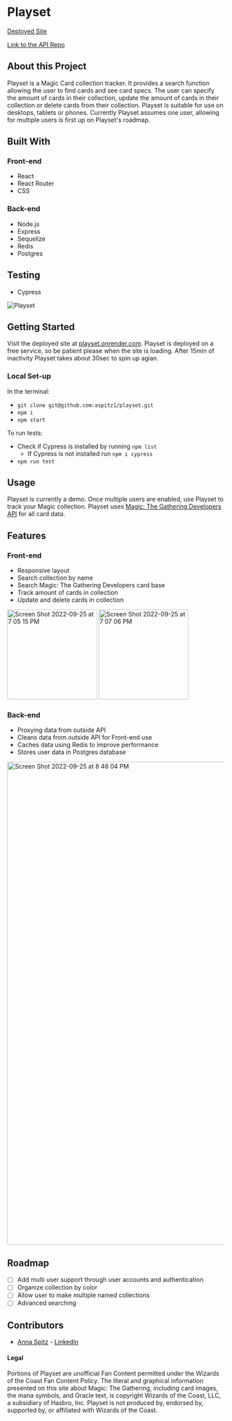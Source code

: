 # Playset

[Deployed Site](https://playset.onrender.com/)

[Link to the API Repo](https://github.com/aspitz1/playset-api)
## About this Project
Playset is a Magic Card collection tracker. It provides a search function allowing the user to find cards and see card specs. The user can specify the amount of cards in their collection, update the amount of cards in their collection or delete cards from their collection. Playset is suitable for use on desktops, tablets or phones. Currently Playset assumes one user, allowing for multiple users is first up on Playset's roadmap.

## Built With
### Front-end
* React
* React Router
* CSS

### Back-end
* Node.js
* Express
* Sequelize
* Redis
* Postgres

## Testing
* Cypress

![Playset](https://user-images.githubusercontent.com/95593550/192172039-b63dbc61-9888-4aec-839b-351b3f5d450a.gif)

## Getting Started
Visit the deployed site at [playset.onrender.com](https://playset.onrender.com/). Playset is deployed on a free service, so be patient please when the site is loading. After 15min of inactivity Playset takes about 30sec to spin up agian.
### Local Set-up
In the terminal: 
* `git clone git@github.com:aspitz1/playset.git`
* `npm i`
* `npm start`

To run tests: 
* Check if Cypress is installed by running `npm list`
  * If Cypress is not installed run `npm i cypress`
* `npm run test`

## Usage
Playset is currently a demo. Once multiple users are enabled, use Playset to track your Magic collection. Playset uses [Magic: The Gathering Developers API](https://docs.magicthegathering.io/) for all card data.

## Features 
### Front-end
* Responsive layout 
* Search collection by name
* Search Magic: The Gathering Developers card base 
* Track amount of cards in collection
* Update and delete cards in collection

<img width="208" alt="Screen Shot 2022-09-25 at 7 05 15 PM" src="https://user-images.githubusercontent.com/95593550/192172599-b4de6e41-5a38-4fd2-81a3-a2760ea95e1d.png">
<img width="208" alt="Screen Shot 2022-09-25 at 7 07 06 PM" src="https://user-images.githubusercontent.com/95593550/192172608-cf967fa6-9a51-416b-b927-0307b95e670b.png">



### Back-end 
* Proxying data from outside API
* Cleans data from outside API for Front-end use
* Caches data using Redis to improve performance 
* Stores user data in Postgres database

<img width="1117" alt="Screen Shot 2022-09-25 at 8 48 04 PM" src="https://user-images.githubusercontent.com/95593550/192178268-b1b03673-ba02-413a-8976-207cf2a1f69c.png">


## Roadmap
- [ ] Add multi user support through user accounts and authentication
- [ ] Organize collection by color
- [ ] Allow user to make multiple named collections
- [ ] Advanced searching

## Contributors
* [Anna Spitz](https://github.com/aspitz1) - [Linkedin](https://www.linkedin.com/in/aspitz1/)

#### Legal
Portions of Playset are unofficial Fan Content permitted under the Wizards of the Coast Fan Content Policy. The literal and graphical information presented on this site about Magic: The Gathering, including card images, the mana symbols, and Oracle text, is copyright Wizards of the Coast, LLC, a subsidiary of Hasbro, Inc. Playset is not produced by, endorsed by, supported by, or affiliated with Wizards of the Coast.

